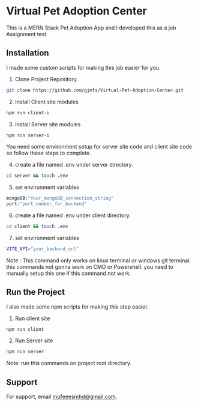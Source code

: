 # Virtual Pet Adoption Center

This is a MERN Stack Pet Adoption App and I developed this as a job Assignment test.

## Installation

I made some custom scripts for making this job easier for you.

1. Clone Project Repository.

```bash
git clone https://github.com/gjmfs/Virtual-Pet-Adoption-Center.git
```

2. Install Client site modules

```bash
npm run client-i
```

3. Install Server site modules

```bash
npm run server-i
```

You need some environment setup for server site code and client site code so follow these steps to complete.

4. create a file named .env under server directory.

```bash
cd server && touch .env
```

5. set environment variables

```bash
mongoDB:"Your_mongoDB_connection_string"
port:"port_number_for_backend"
```

6. create a file named .env under client directory.

```bash
cd client && touch .env
```

7. set environment variables

```bash
VITE_API="your_backend_url"
```

Note : This command only works on linux terminal or windows git terminal. this commands not gonna work on CMD or Powershell. you need to manually setup this one if this command not work.

## Run the Project

I also made some npm scripts for making this step easier.

1. Run client site

```bash
npm run client
```

2. Run Server site

```bash
npm run server
```

Note: run this commands on project root directory.

## Support

For support, email mufeeesmhd@gmail.com.
